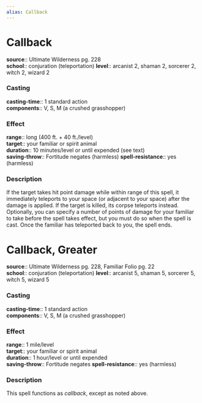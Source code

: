 ```yaml
---
alias: Callback
---
```


# Callback 

**source**:: Ultimate Wilderness pg. 228  
**school**:: conjuration (teleportation)
**level**:: arcanist 2, shaman 2, sorcerer 2, witch 2, wizard 2

### Casting 

**casting-time**:: 1 standard action  
**components**:: V, S, M (a crushed grasshopper)

### Effect 

**range**:: long (400 ft. + 40 ft./level)  
**target**:: your familiar or spirit animal  
**duration**:: 10 minutes/level or until expended (see text)  
**saving-throw**:: Fortitude negates (harmless)
**spell-resistance**:: yes (harmless)

### Description 

If the target takes hit point damage while within range of this spell, it immediately teleports to your space (or adjacent to your space) after the damage is applied. If the target is killed, its corpse teleports instead. Optionally, you can specify a number of points of damage for your familiar to take before the spell takes effect, but you must do so when the spell is cast. Once the familiar has teleported back to you, the spell ends.

# Callback, Greater 

**source**:: Ultimate Wilderness pg. 228, Familiar Folio pg. 22  
**school**:: conjuration (teleportation)
**level**:: arcanist 5, shaman 5, sorcerer 5, witch 5, wizard 5

### Casting 

**casting-time**:: 1 standard action  
**components**:: V, S, M (a crushed grasshopper)

### Effect 

**range**:: 1 mile/level  
**target**:: your familiar or spirit animal  
**duration**:: 1 hour/level or until expended  
**saving-throw**:: Fortitude negates
**spell-resistance**:: yes (harmless)

### Description 

This spell functions as *callback*, except as noted above.
